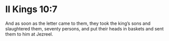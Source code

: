 # II Kings 10:7

And as soon as the letter came to them, they took the king’s sons and slaughtered them, seventy persons, and put their heads in baskets and sent them to him at Jezreel.
